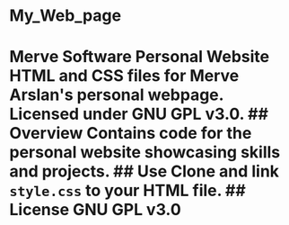 # My_Web_page
# Merve Software Personal Website  HTML and CSS files for Merve Arslan's personal webpage. Licensed under GNU GPL v3.0.  ## Overview  Contains code for the personal website showcasing skills and projects.  ## Use  Clone and link `style.css` to your HTML file.  ## License  GNU GPL v3.0
